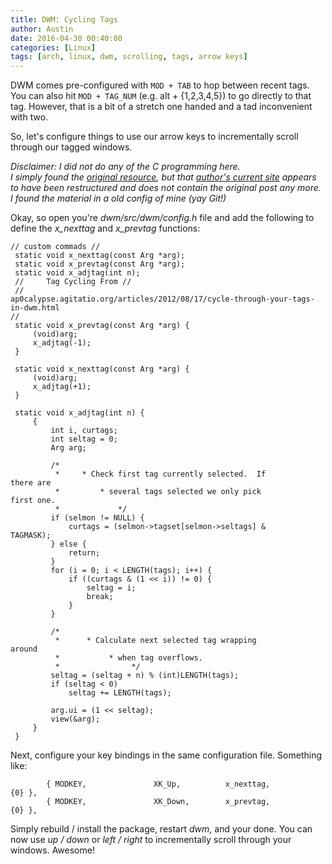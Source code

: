```yaml
---
title: DWM: Cycling Tags
author: Austin
date: 2016-04-30 00:40:00
categories: [Linux]
tags: [arch, linux, dwm, scrolling, tags, arrow keys]
---
```


DWM comes pre-configured with ```MOD + TAB``` to hop between 
recent tags.  You can also hit ```MOD + TAG_NUM``` (e.g. 
alt + {1,2,3,4,5}) to go directly to that tag.  However, 
that is a bit of a stretch one handed and a tad 
inconvenient with two.

So, let's configure things to use our arrow keys to 
incrementally scroll through our tagged windows.

*Disclaimer:  I did not do any of the C programming here.  
I simply found the [original 
resource](http://ap0calypse.agitatio.org/articles/2012/08/17/cycle-through-your-tags-in-dwm.html), 
but that [author's current 
site](http://ap0calypse.agitatio.org/) appears to have been 
restructured and does not contain the original post any 
more.  I found the material in a old config of mine (yay 
Git!)*

Okay, so open you're *dwm/src/dwm/config.h* file and add 
the following to define the *x_nexttag* and *x_prevtag* 
functions:

```
// custom commads //
 static void x_nexttag(const Arg *arg);
 static void x_prevtag(const Arg *arg);
 static void x_adjtag(int n);
 //     Tag Cycling From //
 //     
ap0calypse.agitatio.org/articles/2012/08/17/cycle-through-your-tags-in-dwm.html 
//
 static void x_prevtag(const Arg *arg) {
     (void)arg;
     x_adjtag(-1);
 }

 static void x_nexttag(const Arg *arg) {
     (void)arg;
     x_adjtag(+1);
 }

 static void x_adjtag(int n) {
     {
         int i, curtags;
         int seltag = 0;
         Arg arg;

         /*
          *     * Check first tag currently selected.  If 
there are
          *         * several tags selected we only pick 
first one.
          *             */
         if (selmon != NULL) {
             curtags = (selmon->tagset[selmon->seltags] & 
TAGMASK);
         } else {
             return;
         }
         for (i = 0; i < LENGTH(tags); i++) {
             if ((curtags & (1 << i)) != 0) {
                 seltag = i;
                 break;
             }
         }

         /*
          *      * Calculate next selected tag wrapping 
around
          *           * when tag overflows.
          *                */
         seltag = (seltag + n) % (int)LENGTH(tags);
         if (seltag < 0)
             seltag += LENGTH(tags);

         arg.ui = (1 << seltag);
         view(&arg);
     }
 }
```

Next, configure your key bindings in the same configuration 
file.  Something like:

```
        { MODKEY,               XK_Up,          x_nexttag,      
{0} },
        { MODKEY,               XK_Down,        x_prevtag,      
{0} },
```

Simply rebuild / install the package, restart *dwm*, and 
your done.  You can now use *up / down* or *left / right* 
to incrementally scroll through your windows.  Awesome!
